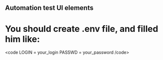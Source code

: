 Automation test UI elements
---------------------------
# You should create .env file, and filled him like:
<code
  LOGIN = your_login
  PASSWD = your_password 
/code>
